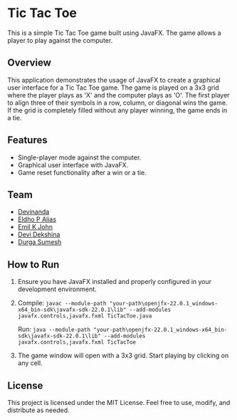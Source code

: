 # Tic Tac Toe

This is a simple Tic Tac Toe game built using JavaFX. The game allows a player to play against the computer.

## Overview

This application demonstrates the usage of JavaFX to create a graphical user interface for a Tic Tac Toe game. The game is played on a 3x3 grid where the player plays as 'X' and the computer plays as 'O'. The first player to align three of their symbols in a row, column, or diagonal wins the game. If the grid is completely filled without any player winning, the game ends in a tie.

## Features

- Single-player mode against the computer.
- Graphical user interface with JavaFX.
- Game reset functionality after a win or a tie.

## Team
- [Devinanda](https://github.com/devyynn)
- [Eldho P Alias](https://github.com/Eldhoalias72)
- [Emil K John](https://github.com/EmilKJohn99)
- [Devi Dekshina](https://github.com/ddekshina)
- [Durga Sumesh](https://github.com/aaagrud)
  
## How to Run

1. Ensure you have JavaFX installed and properly configured in your development environment.
2. Compile:
   `javac --module-path "your-path\openjfx-22.0.1_windows-x64_bin-sdk\javafx-sdk-22.0.1\lib" --add-modules javafx.controls,javafx.fxml TicTacToe.java`

    Run:
   `java --module-path "your-path\openjfx-22.0.1_windows-x64_bin-sdk\javafx-sdk-22.0.1\lib" --add-modules javafx.controls,javafx.fxml TicTacToe`
4. The game window will open with a 3x3 grid. Start playing by clicking on any cell.

## License

This project is licensed under the MIT License. Feel free to use, modify, and distribute as needed.
